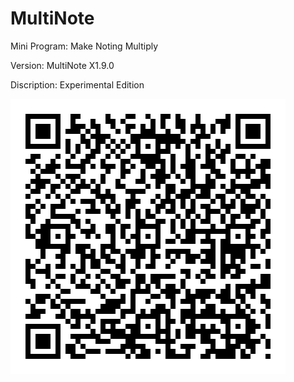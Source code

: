 # MultiNote
Mini Program: Make Noting Multiply

Version: MultiNote X1.9.0

Discription: Experimental Edition

![](https://github.com/iClassic-Live/MultiNote/blob/master/images/MultiNote%20Trail%20Version.jpg?raw=true)